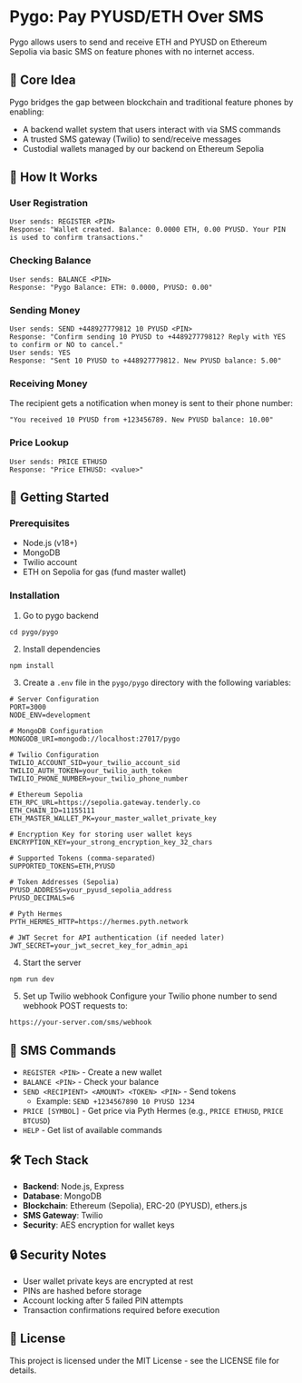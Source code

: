 # Pygo: Pay PYUSD/ETH Over SMS 

Pygo allows users to send and receive ETH and PYUSD on Ethereum Sepolia via basic SMS on feature phones with no internet access.

## 🔧 Core Idea

Pygo bridges the gap between blockchain and traditional feature phones by enabling:

- A backend wallet system that users interact with via SMS commands
- A trusted SMS gateway (Twilio) to send/receive messages
- Custodial wallets managed by our backend on Ethereum Sepolia

## 📱 How It Works

### User Registration
```
User sends: REGISTER <PIN>
Response: "Wallet created. Balance: 0.0000 ETH, 0.00 PYUSD. Your PIN is used to confirm transactions."
```

### Checking Balance
```
User sends: BALANCE <PIN>
Response: "Pygo Balance: ETH: 0.0000, PYUSD: 0.00"
```

### Sending Money
```
User sends: SEND +448927779812 10 PYUSD <PIN>
Response: "Confirm sending 10 PYUSD to +448927779812? Reply with YES to confirm or NO to cancel."
User sends: YES
Response: "Sent 10 PYUSD to +448927779812. New PYUSD balance: 5.00"
```

### Receiving Money
The recipient gets a notification when money is sent to their phone number:
```
"You received 10 PYUSD from +123456789. New PYUSD balance: 10.00"
```

### Price Lookup
```
User sends: PRICE ETHUSD
Response: "Price ETHUSD: <value>"
```

## 🚀 Getting Started

### Prerequisites

- Node.js (v18+)
- MongoDB
- Twilio account
- ETH on Sepolia for gas (fund master wallet)

### Installation

1. Go to pygo backend
```
cd pygo/pygo
```

2. Install dependencies
```
npm install
```

3. Create a `.env` file in the `pygo/pygo` directory with the following variables:
```
# Server Configuration
PORT=3000
NODE_ENV=development

# MongoDB Configuration
MONGODB_URI=mongodb://localhost:27017/pygo

# Twilio Configuration
TWILIO_ACCOUNT_SID=your_twilio_account_sid
TWILIO_AUTH_TOKEN=your_twilio_auth_token
TWILIO_PHONE_NUMBER=your_twilio_phone_number

# Ethereum Sepolia
ETH_RPC_URL=https://sepolia.gateway.tenderly.co
ETH_CHAIN_ID=11155111
ETH_MASTER_WALLET_PK=your_master_wallet_private_key

# Encryption Key for storing user wallet keys
ENCRYPTION_KEY=your_strong_encryption_key_32_chars

# Supported Tokens (comma-separated)
SUPPORTED_TOKENS=ETH,PYUSD

# Token Addresses (Sepolia)
PYUSD_ADDRESS=your_pyusd_sepolia_address
PYUSD_DECIMALS=6

# Pyth Hermes
PYTH_HERMES_HTTP=https://hermes.pyth.network

# JWT Secret for API authentication (if needed later)
JWT_SECRET=your_jwt_secret_key_for_admin_api
```

4. Start the server

```bash
npm run dev
```

5. Set up Twilio webhook
Configure your Twilio phone number to send webhook POST requests to:
```
https://your-server.com/sms/webhook
```

## 💬 SMS Commands

- `REGISTER <PIN>` - Create a new wallet
- `BALANCE <PIN>` - Check your balance
- `SEND <RECIPIENT> <AMOUNT> <TOKEN> <PIN>` - Send tokens
  - Example: `SEND +1234567890 10 PYUSD 1234`
- `PRICE [SYMBOL]` - Get price via Pyth Hermes (e.g., `PRICE ETHUSD`, `PRICE BTCUSD`)
- `HELP` - Get list of available commands

## 🛠️ Tech Stack

- **Backend**: Node.js, Express
- **Database**: MongoDB
- **Blockchain**: Ethereum (Sepolia), ERC-20 (PYUSD), ethers.js
- **SMS Gateway**: Twilio
- **Security**: AES encryption for wallet keys

## 🔒 Security Notes

- User wallet private keys are encrypted at rest
- PINs are hashed before storage
- Account locking after 5 failed PIN attempts
- Transaction confirmations required before execution

## 📝 License

This project is licensed under the MIT License - see the LICENSE file for details.

